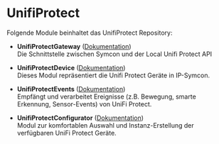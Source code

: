 # UnifiProtect

Folgende Module beinhaltet das UnifiProtect Repository:

- __UnifiProtectGateway__ ([Dokumentation](UnifiProtectGateway))  
Die Schnittstelle zwischen Symcon und der Local Unifi Protect API

- __UnifiProtectDevice__ ([Dokumentation](UnifiProtectDevice))  
Dieses Modul repräsentiert die Unifi Protect Geräte in IP-Symcon.

- __UnifiProtectEvents__ ([Dokumentation](UnifiProtectEvents))  
Empfängt und verarbeitet Ereignisse (z.B. Bewegung, smarte Erkennung, Sensor-Events) von UniFi Protect.

- __UnifiProtectConfigurator__ ([Dokumentation](UnifiProtectConfigurator))  
Modul zur komfortablen Auswahl und Instanz-Erstellung der verfügbaren UniFi Protect Geräte.